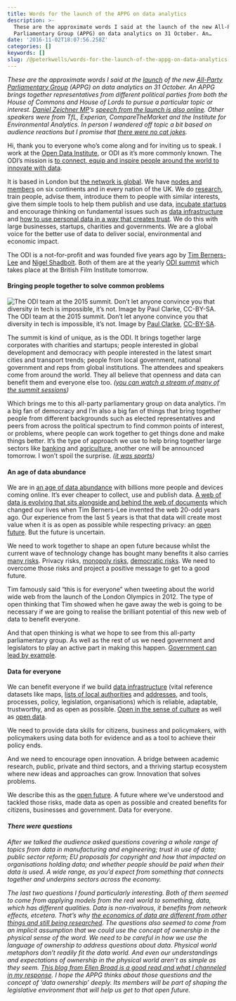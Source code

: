 ```yaml
---
title: Words for the launch of the APPG on data analytics
description: >-
  These are the approximate words I said at the launch of the new All-Party
  Parliamentary Group (APPG) on data analytics on 31 October. An…
date: '2016-11-02T18:07:56.258Z'
categories: []
keywords: []
slug: /@peterkwells/words-for-the-launch-of-the-appg-on-data-analytics-bfca800b03f0
---
```


_These are the approximate words I said at the_ [_launch_](https://www.eventbrite.co.uk/e/appg-on-data-analytics-parliamentary-launch-tickets-28186529669) _of the new_ [_All-Party Parliamentary Group_](https://www.parliament.uk/mps-lords-and-offices/standards-and-financial-interests/parliamentary-commissioner-for-standards/registers-of-interests/register-of-all-party-party-parliamentary-groups/) _(APPG) on data analytics on 31 October. An APPG brings together representatives from different political parties from both the House of Commons and House of Lords to pursue a particular topic or interest._ [_Daniel Zeichner MP_](https://en.wikipedia.org/wiki/Daniel_Zeichner)_’s_ [_speech from the launch is also online_](https://www.politicshome.com/news/uk/technology/data/opinion/house-commons/80349/daniel-zeichner-mp-big-data-big-deal-and-its)_. Other speakers were from TfL, Experian, CompareTheMarket and the Institute for Environmental Analytics. In person I wandered off topic a bit based on audience reactions but I promise that_ [_there were no cat jokes_](https://medium.com/@peterkwells/gov-cats-f143d4a7407b#.lu31qa71h)_._

Hi, thank you to everyone who’s come along and for inviting us to speak. I work at the [Open Data Institute](http://theodi.org/), or ODI as it’s more commonly known. The ODI’s mission is [to connect, equip and inspire people around the world to innovate with data](http://theodi.org/about).

It is based in London but [the network is global](http://theodi.org/our-network). We have [nodes and members](http://theodi.org/our-network) on six continents and in every nation of the UK. We do [research](https://medium.com/@ODIHQ/the-economic-impact-of-open-data-what-do-we-already-know-1a119c1958a0#.8b235hnxo), train people, advise them, introduce them to people with similar interests, give them simple tools to help them publish and use data, [incubate startups](http://theodi.org/current-start-ups) and encourage thinking on fundamental issues such as [data infrastructure](http://theodi.org/data-infrastructure) and [how to use personal data in a way that creates trust](http://theodi.org/guides/openness-principles-for-organisations-handling-personal-data). We do this with large businesses, startups, charities and governments. We are a global voice for the better use of data to deliver social, environmental and economic impact.

The ODI is a not-for-profit and was founded five years ago by [Tim Berners-Lee](https://www.w3.org/People/Berners-Lee/) and [Nigel Shadbolt](https://en.wikipedia.org/wiki/Nigel_Shadbolt). Both of them are at the yearly [ODI summit](http://theodi.org/summit/2016) which takes place at the British Film Institute tomorrow.

#### Bringing people together to solve common problems

![The ODI team at the 2015 summit. Don’t let anyone convince you that diversity in tech is impossible, it’s not. Image by [Paul Clarke](https://www.flickr.com/photos/paul_clarke/), [CC-BY-SA](https://creativecommons.org/licenses/by-sa/2.0/).](https://cdn-images-1.medium.com/max/600/1*C_EZiTLNlICY8IYr-53zgw.jpeg)
The ODI team at the 2015 summit. Don’t let anyone convince you that diversity in tech is impossible, it’s not. Image by [Paul Clarke](https://www.flickr.com/photos/paul_clarke/), [CC-BY-SA](https://creativecommons.org/licenses/by-sa/2.0/).

The summit is kind of unique, as is the ODI. It brings together large corporates with charities and startups; people interested in global development and democracy with people interested in the latest smart cities and transport trends; people from local government, national government and reps from global institutions. The attendees and speakers come from around the world. They all believe that openness and data can benefit them and everyone else too. _(_[_you can watch a stream of many of the summit sessions_](http://livestream.com/BIFTV/ODI)_)_

Which brings me to this all-party parliamentary group on data analytics. I’m a big fan of democracy and I’m also a big fan of things that bring together people from different backgrounds such as elected representatives and peers from across the political spectrum to find common points of interest, or problems, where people can work together to get things done and make things better. It’s the type of approach we use to help bring together large sectors like [banking](https://theodi.org/open-banking-standard) and [agriculture](http://www.godan.info), another one will be announced tomorrow. I won’t spoil the surprise. _(_[_it was sports_](http://theodi.org/news/odi-and-sport-england-join-forces-to-get-us-all-more-active-with-data)_)_

#### An age of data abundance

We are in [an age of data abundance](http://www.computerweekly.com/opinion/The-UK-needs-a-data-infrastructure) with billions more people and devices coming online. It’s ever cheaper to collect, use and publish data. [A web of data is evolving that sits alongside and behind the web of documents](http://theodi.org/blog/we-need-to-learn-how-to-search-the-web-of-data) which changed our lives when Tim Berners-Lee invented the web 20-odd years ago. Our experience from the last 5 years is that that data will create most value when it is as open as possible while respecting privacy: an [open future](http://theodi.org/blog/comment-what-would-an-open-data-future-look-like). But the future is uncertain.

We need to work together to shape an open future because whilst the current wave of technology change has bought many benefits it also carries [many risks](https://medium.com/@AdeAdewunmi/the-commodification-of-data-ab04210a3082#.7u14f3o4k). Privacy risks, [monopoly risks](http://qz.com/742474/how-streaming-video-changed-the-shape-of-the-internet/), [democratic risks](http://www.bloomberg.com/news/articles/2016-10-27/inside-the-trump-bunker-with-12-days-to-go). We need to overcome those risks and project a positive message to get to a good future.

Tim famously said “this is for everyone” when tweeting about the world wide web from the launch of the London Olympics in 2012. The type of open thinking that Tim showed when he gave away the web is going to be necessary if we are going to realise the brilliant potential of this new web of data to benefit everyone.

And that open thinking is what we hope to see from this all-party parliamentary group. As well as the rest of us we need government and legislators to play an active part in making this happen. [Government can lead by example](https://theodi.org/blog/jeni-tennison-calls-on-government-to-act-as-the-model-for-best-practice-in-data-sharing-during-digital-economy-bill-hearing).

#### Data for everyone

We can benefit everyone if we build [data infrastructure](http://theodi.org/what-is-data-infrastructure) (vital reference datasets like maps, [lists of local authorities](https://data.blog.gov.uk/2016/10/26/meet-the-custodian-of-the-beta-local-authority-england-register/) and [addresses](https://hackernoon.com/open-addresses-will-the-address-wars-ever-end-f1241bd24283#.ypeltxa1j), and tools, processes, policy, legislation, organisations) which is reliable, adaptable, trustworthy, and as open as possible. [Open in the sense of culture](https://medium.com/@ellenbroad/lasers-hedgehogs-and-the-rise-of-the-age-of-yoghurt-reflections-on-opendefra-81d8b462116#.qqv95kp47) as well as [open data](http://theodi.org/what-is-open-data).

We need to provide data skills for citizens, business and policymakers, with policymakers using data both for evidence and as a tool to achieve their policy ends.

And we need to encourage open innovation. A bridge between academic research, public, private and third sectors, and a thriving startup ecosystem where new ideas and approaches can grow. Innovation that solves problems.

We describe this as the [open future](http://theodi.org/blog/comment-what-would-an-open-data-future-look-like). A future where we’ve understood and tackled those risks, made data as open as possible and created benefits for citizens, businesses and government. Data for everyone.

#### _There were questions_

_After we talked the audience asked questions covering a whole range of topics from data in manufacturing and engineering; trust in use of data; public sector reform; EU proposals for copyright and how that impacted on organisations holding data; and whether people should be paid when their data is used. A wide range, as you’d expect from something that connects together and underpins sectors across the economy._

_The last two questions I found particularly interesting. Both of them seemed to come from applying models from the real world to something, data, which has different qualities. Data is non-rivalrous, it benefits from network effects, etcetera. That’s why_ [_the economics of data are different from other things and still being researched_](https://drive.google.com/file/d/0B4TpC6ecmrM7Ny1LQlNpMEVIMVk/view)_. The questions also seemed to come from an implicit assumption that we could use the concept of ownership in the physical sense of the word. We need to be careful in how we use the language of ownership to address questions about data. Physical world metaphors don’t readily fit the data world. And even our understandings and expectations of ownership in the physical world aren’t as simple as they seem._ [_This blog from Ellen Broad is a good read and what I channeled in my response_](https://theodi.org/blog/how-do-we-own-data)_. I hope the APPG thinks about those questions and the concept of ‘data ownership’ deeply. Its members will be part of shaping the legislative environment that will help us get to that open future._